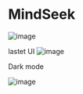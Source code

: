 # MindSeek
![image](https://github.com/user-attachments/assets/f094f58a-c23e-4afe-86d7-86b0946b3a24)

lastet UI
![image](https://github.com/user-attachments/assets/a454d14e-dcef-49aa-a535-69dd305d195b)

Dark mode

![image](https://github.com/user-attachments/assets/5d60c1ff-936c-401d-9d9f-3eab963558f6)


